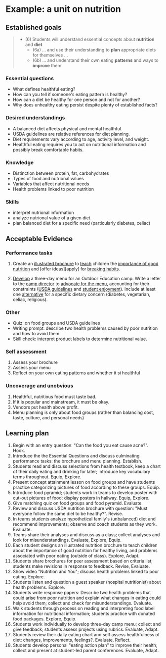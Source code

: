 # Example: a unit on nutrition

## Established goals

> - (6) Students will understand essential concepts about **nutrition** and **diet**
>     - (6a) ... and use their understanding to **plan** appropriate diets for themselves ...
>     - (6b) ... and understand their own eating **patterns** and ways to **improve** them.

### Essential questions

- What defines healthful eating?
- How can you tell if someone's eating pattern is healthy?
- How can a diet be healthy for one person and not for another?
- Why does unhealthy eating persist despite plenty of established facts?

### Desired understandings

- A balanced diet affects physical and mental healthful.
- USDA guidelines are relative references for diet planning.
- Diet requirements vary according to age, activity level, and weight.
- Healthful eating requires you to act on nutritional information and possibly break comfortable habits.

### Knowledge

- Distinction between protein, fat, carbohydrates
- Types of food and nutrional values
- Variables that affect nutritional needs
- Health problems linked to poor nutrition

### Skills

- interpret nutrional information
- analyze nutrional value of a given diet
- plan balanced diet for a specific need (particularly diabetes, celiac)


## Acceptable Evidence

### Performance tasks

1. Create an [illustrated brochure][application] to [teach][explanation] children the [importance of good nutrition][interpretation] and [offer ideas][apply] for [breaking habits][perspective].

2. [Develop][application] a three-day menu for an Outdoor Education camp. Write a letter to the [camp director][perspective] to [advocate for the menu][explanation], accounting for their constraints ([USDA guidelines][interpretation] and [student enjoyment][perspective]). Include at least one [alternative][empathy] for a specific dietary concern (diabetes, vegetarian, celiac, religious).

[explanation]: # "facet"
[interpretation]: # "interpretation"
[application]: # "application"
[perspective]: # "perspective"
[empathy]: # "empathy"
[metacognition]: # "metacognition"

### Other

- Quiz: on food groups and USDA guidelines
- Writing prompt: describe two health problems caused by poor nutrition and how to avoid them
- Skill check: interpret product labels to determine nutritional value.

### Self assessment

1. Assess your brochure
2. Assess your menu
3. Reflect on your own eating patterns and whether it si healthful

### Uncoverage and unobvious

1. Healthful, nutritious food must taste bad.
2. If it is popular and mainstream, it must be okay.
3. Vendors put health above profit.
4. Menu planning is only about food groups (rather than balancing cost, taste, culture, and personal needs)

## Learning plan

1. Begin with an entry question: "Can the food you eat cause acne?". Hook.
2. Introduce the the Essential Questions and discuss culminating performance tasks: the brochure and menu planning. Establish.
3. Students read and discuss selections from health textbook, keep a chart of their daily eating and drinking for later; introduce key vocabulary terms throughout. Equip, Explore.
4. Present concept attainment lesson on food groups and have students practice categorizing pictures of food according to these groups. Equip.
5. Introduce food pyramid; students work in teams to develop poster with cut-out pictures of food; display posters in hallway. Equip, Explore.
6. Give matching quiz on food groups and food pyramid. Evaluate.
7. Review and discuss USDA nutrition brochure with question: "Must everyone follow the same diet to be healthy?". Revise.
8. In teams students analyze hypothetical family's (unbalanced) diet and recommend improvements; observe and coach students as they work. Evaluate.
9. Teams share their analyses and discuss as a class; collect analyses and look for misunderstandings. Evaluate, Explore, Equip.
10. Each student designs an illustrated nutrition brochure to teach children about the importance of good nutrition for healthy living, and problems associated with poor eating (outside of class). Explore, Adapt.
11. Students share brochures for peer assessment based on criteria list; students make revisions in response to feedback. Revise, Evaluate.
12. Show video "Nutrition and You"; discuss health problems linked to poor eating. Explore.
13. Students listen and question a guest speaker (hospital nutritionist) about health problems. Explore.
14. Students write response papers: Describe two health problems that could arise from poor nutrition and explain what changes in eating could help avoid them; collect and check for misunderstandings. Evaluate.
15. Walk students through process on reading and interpreting food label information for nutritional information; students practice with donated food packages. Explore, Equip.
16. Students work individually to develop three-day camp menu; collect and give feedback; students assess projects using rubrics. Evaluate, Adapt.
17. Students review their daily eating chart and self assess healthfulness of diet: changes, improvements, feelings?. Evaluate, Reflect.
18. Students develop personal "eating action plan" to improve their health; collect and present at student-led parent conferences. Evaluate, Adapt.

